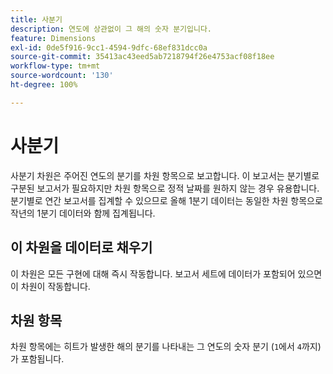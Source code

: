 ```yaml
---
title: 사분기
description: 연도에 상관없이 그 해의 숫자 분기입니다.
feature: Dimensions
exl-id: 0de5f916-9cc1-4594-9dfc-68ef831dcc0a
source-git-commit: 35413ac43eed5ab7218794f26e4753acf08f18ee
workflow-type: tm+mt
source-wordcount: '130'
ht-degree: 100%

---
```


# 사분기

사분기 차원은 주어진 연도의 분기를 차원 항목으로 보고합니다. 이 보고서는 분기별로 구분된 보고서가 필요하지만 차원 항목으로 정적 날짜를 원하지 않는 경우 유용합니다. 분기별로 연간 보고서를 집계할 수 있으므로 올해 1분기 데이터는 동일한 차원 항목으로 작년의 1분기 데이터와 함께 집계됩니다.

## 이 차원을 데이터로 채우기

이 차원은 모든 구현에 대해 즉시 작동합니다. 보고서 세트에 데이터가 포함되어 있으면 이 차원이 작동합니다.

## 차원 항목

차원 항목에는 히트가 발생한 해의 분기를 나타내는 그 연도의 숫자 분기 (`1`에서 `4`까지)가 포함됩니다.
